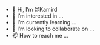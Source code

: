 - 👋 Hi, I’m @Kamird
- 👀 I’m interested in ...
- 🌱 I’m currently learning ...
- 💞️ I’m looking to collaborate on ...
- 📫 How to reach me ...

<!---
Kamird/Kamird is a ✨ special ✨ repository because its `README.md` (this file) appears on your GitHub profile.
You can click the Preview link to take a look at your changes.
--->
